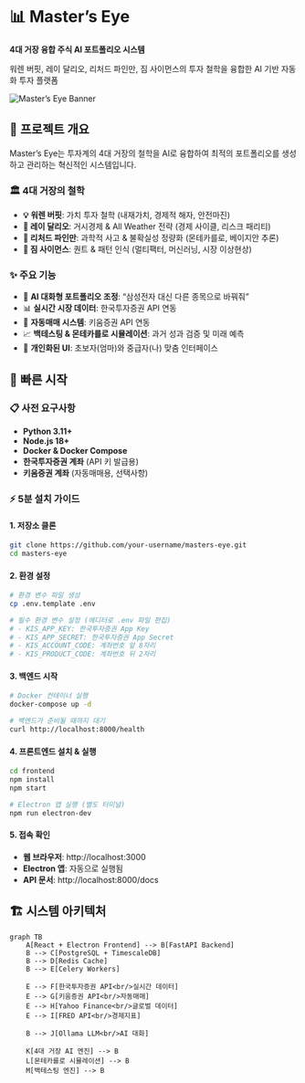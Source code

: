 # 📊 Master’s Eye

**4대 거장 융합 주식 AI 포트폴리오 시스템**

워렌 버핏, 레이 달리오, 리처드 파인만, 짐 사이먼스의 투자 철학을 융합한 AI 기반 자동화 투자 플랫폼

![Master’s Eye Banner](docs/images/banner.png)

## 🎯 프로젝트 개요

Master’s Eye는 투자계의 4대 거장의 철학을 AI로 융합하여 최적의 포트폴리오를 생성하고 관리하는 혁신적인 시스템입니다.

### 🏛️ 4대 거장의 철학

- **💡 워렌 버핏**: 가치 투자 철학 (내재가치, 경제적 해자, 안전마진)
- **🌊 레이 달리오**: 거시경제 & All Weather 전략 (경제 사이클, 리스크 패리티)
- **🔬 리처드 파인만**: 과학적 사고 & 불확실성 정량화 (몬테카를로, 베이지안 추론)
- **📐 짐 사이먼스**: 퀀트 & 패턴 인식 (멀티팩터, 머신러닝, 시장 이상현상)

### ✨ 주요 기능

- 🤖 **AI 대화형 포트폴리오 조정**: “삼성전자 대신 다른 종목으로 바꿔줘”
- 📊 **실시간 시장 데이터**: 한국투자증권 API 연동
- 🔄 **자동매매 시스템**: 키움증권 API 연동
- 📈 **백테스팅 & 몬테카를로 시뮬레이션**: 과거 성과 검증 및 미래 예측
- 👥 **개인화된 UI**: 초보자(엄마)와 중급자(나) 맞춤 인터페이스

## 🚀 빠른 시작

### 📋 사전 요구사항

- **Python 3.11+**
- **Node.js 18+**
- **Docker & Docker Compose**
- **한국투자증권 계좌** (API 키 발급용)
- **키움증권 계좌** (자동매매용, 선택사항)

### ⚡ 5분 설치 가이드

#### 1. 저장소 클론

```bash
git clone https://github.com/your-username/masters-eye.git
cd masters-eye
```

#### 2. 환경 설정

```bash
# 환경 변수 파일 생성
cp .env.template .env

# 필수 환경 변수 설정 (에디터로 .env 파일 편집)
# - KIS_APP_KEY: 한국투자증권 App Key
# - KIS_APP_SECRET: 한국투자증권 App Secret
# - KIS_ACCOUNT_CODE: 계좌번호 앞 8자리
# - KIS_PRODUCT_CODE: 계좌번호 뒤 2자리
```

#### 3. 백엔드 시작

```bash
# Docker 컨테이너 실행
docker-compose up -d

# 백엔드가 준비될 때까지 대기
curl http://localhost:8000/health
```

#### 4. 프론트엔드 설치 & 실행

```bash
cd frontend
npm install
npm start

# Electron 앱 실행 (별도 터미널)
npm run electron-dev
```

#### 5. 접속 확인

- **웹 브라우저**: http://localhost:3000
- **Electron 앱**: 자동으로 실행됨
- **API 문서**: http://localhost:8000/docs

## 🏗️ 시스템 아키텍처

```mermaid
graph TB
    A[React + Electron Frontend] --> B[FastAPI Backend]
    B --> C[PostgreSQL + TimescaleDB]
    B --> D[Redis Cache]
    B --> E[Celery Workers]
    
    E --> F[한국투자증권 API<br/>실시간 데이터]
    E --> G[키움증권 API<br/>자동매매]
    E --> H[Yahoo Finance<br/>글로벌 데이터]
    E --> I[FRED API<br/>경제지표]
    
    B --> J[Ollama LLM<br/>AI 대화]
    
    K[4대 거장 AI 엔진] --> B
    L[몬테카를로 시뮬레이션] --> B
    M[백테스팅 엔진] --> B
```